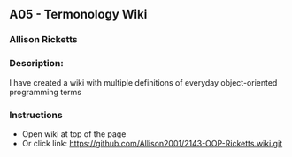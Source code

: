 ## A05 - Termonology Wiki
### Allison Ricketts
### Description:

I have created a wiki with multiple definitions of everyday object-oriented programming terms

### Instructions

- Open wiki at top of the page
- Or click link: https://github.com/Allison2001/2143-OOP-Ricketts.wiki.git
